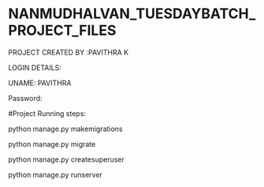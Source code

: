 # NANMUDHALVAN_TUESDAYBATCH_PROJECT_FILES

PROJECT CREATED BY :PAVITHRA K



LOGIN DETAILS:


UNAME: PAVITHRA


Password: 




#Project Running steps:

python manage.py makemigrations

python manage.py migrate

python manage.py createsuperuser

python manage.py runserver
